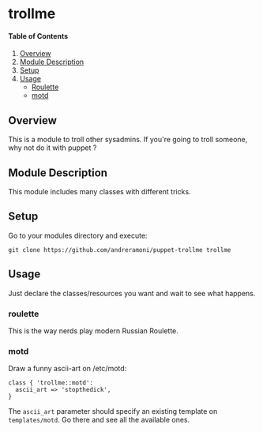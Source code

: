 # trollme

#### Table of Contents

1. [Overview](#overview)
2. [Module Description](#module-description)
3. [Setup](#Setup)
4. [Usage](#usage)
    * [Roulette](#roulette)
    * [motd](#motd)

## Overview

This is a module to troll other sysadmins.
If you're going to troll someone, why not do it with puppet ?

## Module Description

This module includes many classes with different tricks.

## Setup
Go to your modules directory and execute:

~~~shell
git clone https://github.com/andreramoni/puppet-trollme trollme
~~~

## Usage

Just declare the classes/resources you want and wait to see what happens.

### roulette

This is the way nerds play modern Russian Roulette.

### motd

Draw a funny ascii-art on /etc/motd:
~~~puppet
class { 'trollme::motd':
  ascii_art => 'stopthedick',
}
~~~
The `ascii_art` parameter should specify an existing template on `templates/motd`. Go there and see all the available ones.
